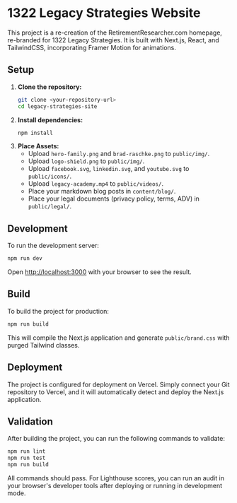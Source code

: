 # 1322 Legacy Strategies Website

This project is a re-creation of the RetirementResearcher.com homepage, re-branded for 1322 Legacy Strategies. It is built with Next.js, React, and TailwindCSS, incorporating Framer Motion for animations.

## Setup

1.  **Clone the repository:**
    ```bash
    git clone <your-repository-url>
    cd legacy-strategies-site
    ```
2.  **Install dependencies:**
    ```bash
    npm install
    ```
3.  **Place Assets:**
    *   Upload `hero-family.png` and `brad-raschke.png` to `public/img/`.
    *   Upload `logo-shield.png` to `public/img/`.
    *   Upload `facebook.svg`, `linkedin.svg`, and `youtube.svg` to `public/icons/`.
    *   Upload `legacy-academy.mp4` to `public/videos/`.
    *   Place your markdown blog posts in `content/blog/`.
    *   Place your legal documents (privacy policy, terms, ADV) in `public/legal/`.

## Development

To run the development server:

```bash
npm run dev
```

Open [http://localhost:3000](http://localhost:3000) with your browser to see the result.

## Build

To build the project for production:

```bash
npm run build
```

This will compile the Next.js application and generate `public/brand.css` with purged Tailwind classes.

## Deployment

The project is configured for deployment on Vercel. Simply connect your Git repository to Vercel, and it will automatically detect and deploy the Next.js application.

## Validation

After building the project, you can run the following commands to validate:

```bash
npm run lint
npm run test
npm run build
```

All commands should pass. For Lighthouse scores, you can run an audit in your browser's developer tools after deploying or running in development mode.